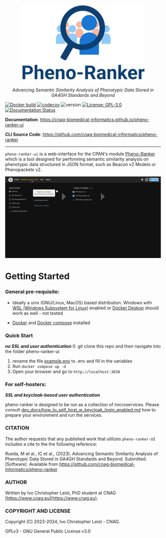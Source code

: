 <p align="center">
  <a href="https://github.com/cnag-biomedical-informatics/pheno-ranker"><img src="https://raw.githubusercontent.com/cnag-biomedical-informatics/pheno-ranker/main/docs/img/PR-logo.png" width="400" alt="Pheno-Ranker"></a>
</p>
<p align="center">
    <em>Advancing Semantic Similarity Analysis of Phenotypic Data Stored in GA4GH Standards and Beyond</em>
</p>

<!-- [![Uptime Robot status](https://img.shields.io/uptimerobot/status/m794601507-a686af3c42ebb3ff3f2673b2)](https://stats.uptimerobot.com/4nrjwuYQPm) -->
[![Docker build](https://github.com/CNAG-Biomedical-Informatics/pheno-ranker-ui/actions/workflows/docker-build.yml/badge.svg)](https://github.com/CNAG-Biomedical-Informatics/pheno-ranker-ui/actions/workflows/docker-build.yml)
[![codecov](https://codecov.io/gh/CNAG-Biomedical-Informatics/pheno-ranker-ui/branch/main/graph/badge.svg?token=VJB5TM9LQW)](https://codecov.io/gh/CNAG-Biomedical-Informatics/pheno-ranker-ui)
![version](https://img.shields.io/badge/version-0.0.0_beta-orange)
[![License: GPL-3.0](https://img.shields.io/pypi/l/fpvgcc.svg)](https://www.gnu.org/licenses/gpl-3.0.en.html)
[![Documentation Status](https://github.com/cnag-biomedical-informatics/pheno-ranker-ui/actions/workflows/documentation.yml/badge.svg)](https://github.com/cnag-biomedical-informatics/pheno-ranker-ui/actions/workflows/documentation.yml)

**Documentation**: <a href="https://cnag-biomedical-informatics.github.io/pheno-ranker-ui" target="_blank">https://cnag-biomedical-informatics.github.io/pheno-ranker-ui</a>

<!-- **Web APP Playground**: <a href="https://pheno-ranker.cnag.eu" target="_blank">https://pheno-ranker.cnag.eu</a> -->

**CLI Source Code**: <a href="https://github.com/cnag-biomedical-informatics/pheno-ranker" target="_blank">https://github.com/cnag-biomedical-informatics/pheno-ranker</a>

---

`pheno-ranker-ui` is a web-interface for the CPAN's module [Pheno::Ranker](https://metacpan.org/pod/Pheno%3A%3ARanker)
which is a tool designed for performing semantic similarity analysis on phenotypic data structured in JSON format, such as Beacon v2 Models or Phenopackets v2.


[![pheno-ranker-UI](docs/ui.gif)](docs/ui.gif)

# Getting Started

### General pre-requisite:

- Ideally a unix (GNU/Linux, MacOS) based distribution.
  Windows with [WSL (Windows Subsystem for Linux)](https://learn.microsoft.com/en-us/windows/wsl)
  enabled or [Docker Deskop](https://docs.docker.com/desktop/install/windows-install/) should work as well - not tested

- [Docker](https://docs.docker.com/get-docker/) and [Docker compose](https://docs.docker.com/compose/install/) installed

### Quick Start

**_no SSL and user authentication_**
0. git clone this repo and then navigate into the folder pheno-ranker-ui
1. rename the file [example.env](example.env) to .env and fill in the variables
2. Run `docker compose up -d`
3. Open your browser and go to `http://localhost:3838`

### For self-hosters:

**_SSL and keycloak-based user authentication_**

pheno-ranker is designed to be run as a collection of microservices.
Please consult [dev_docs/how_to_self_host_w_keycloak_login_enabled.md](dev_docs/how_to_self_host_w_keycloak_login_enabled.md)
how to prepare your environment and run the services.

### CITATION

The author requests that any published work that utilizes `pheno-ranker-UI` includes a cite to the the following reference:

Rueda, M et al., IC et al., (2023). Advancing Semantic Similarity Analysis of Phenotypic Data Stored in GA4GH Standards and Beyond. Submitted. \[Software\]. Available from https://github.com/cnag-biomedical-informatics/pheno-ranker

### AUTHOR

Written by Ivo Christopher Leist, PhD student at CNAG [https://www.cnag.eu](https://www.cnag.eu).

### COPYRIGHT AND LICENSE

Copyright (C) 2023-2024, Ivo Christopher Leist - CNAG.

GPLv3 - GNU General Public License v3.0
